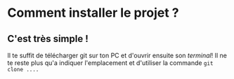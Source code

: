 # Comment installer le projet ?

## C'est très simple !

Il te suffit de télécharger git sur ton PC et d'ouvrir ensuite son _terminal_!
Il ne te reste plus qu'a indiquer l'emplacement et d'utiliser la commande `git clone ....`
